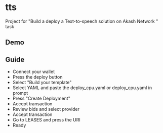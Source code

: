 # tts
Project for "Build a deploy a Text-to-speech solution on Akash Network " task

## Demo

## Guide

- Connect your wallet
- Press the deploy button
- Select "Build your template"
- Select YAML and paste the deploy_cpu.yaml or deploy_cpu.yaml in prompt
- Press "Create Deployment"
- Accept transaction
- Review bids and select provider
- Accept transaction
- Go to LEASES and press the URI
- Ready 
